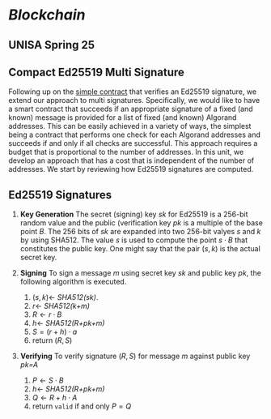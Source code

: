 # *Blockchain*
## UNISA Spring 25 ##

## Compact Ed25519 Multi Signature

Following up on the [simple contract](../TEAL/ed25519.teal) that 
verifies an Ed25519 signature, we extend our approach to multi signatures.
Specifically, we would like to have a smart contract that succeeds if an
appropriate signature of a fixed (and known) message is provided for a
list of fixed (and known) Algorand addresses. 
This can be easily achieved in a variety of ways, the simplest being
a contract that performs one check for each Algorand addresses
and succeeds if and only if all checks are successful.
This approach requires a budget that is proportional to the 
number of addresses. 
In this unit, we develop an approach that has a cost that is independent
of the number of addresses.  We start by reviewing how Ed25519 signatures
are computed.

## Ed25519 Signatures

1. **Key Generation**
The secret (signing) key *sk* for Ed25519 is a 256-bit random value 
and the public (verification key *pk* is a multiple of the base point *B*.
The 256 bits of *sk* are expanded into two 256-bit valyes *s* and *k*
by using SHA512. The value *s* is used to compute the point $s\cdot B$ that
constitutes the public key.
One might say that the pair $(s,k)$ is the actual secret key.

2. **Signing**
To sign a message *m* using secret key *sk* and public key *pk*,
the following algorithm is executed.
    1. $(s,k)\leftarrow$ *SHA512(sk)*.
    2. $r\leftarrow$ *SHA512(k+m)*
    3. $R\leftarrow r\cdot B$
    4. $h\leftarrow$ *SHA512(R+pk+m)*
    5. $S=(r+h)\cdot a$
    6. return $(R,S)$

3. **Verifying**
To verify signature $(R,S)$ for message *m* against public key *pk=A*
    1. $P\leftarrow S\cdot B$
    2. $h\leftarrow$ *SHA512(R+pk+m)*
    3. $Q\leftarrow R+h\cdot A$
    4. return ``valid`` if and only $P=Q$



